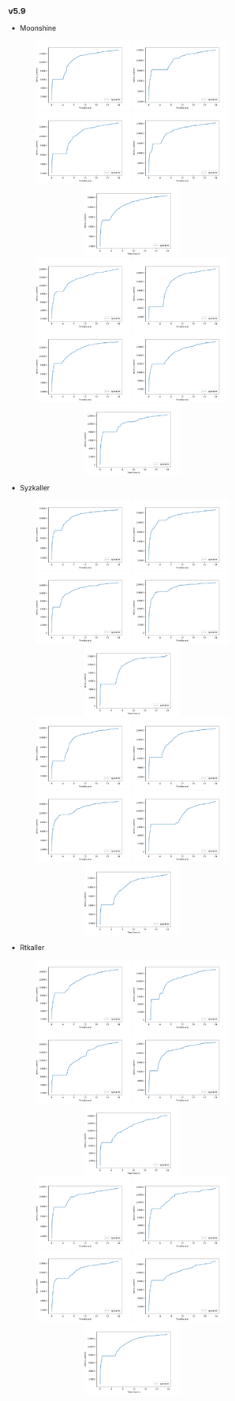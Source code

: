 

### v5.9
- Moonshine
<div align="center">
  <img src="https://github.com/Rtkaller/Rtkaller/blob/main/experiments/v5.9/v5.9-ms/v5.9-ms-1.png" height="145px" alt="图片说明" >
  <img src="https://github.com/Rtkaller/Rtkaller/blob/main/experiments/v5.9/v5.9-ms/v5.9-ms-2.png" height="145px" alt="图片说明" >
  <img src="https://github.com/Rtkaller/Rtkaller/blob/main/experiments/v5.9/v5.9-ms/v5.9-ms-3.png" height="145px" alt="图片说明" >
  <img src="https://github.com/Rtkaller/Rtkaller/blob/main/experiments/v5.9/v5.9-ms/v5.9-ms-4.png" height="145px" alt="图片说明" >
  <img src="https://github.com/Rtkaller/Rtkaller/blob/main/experiments/v5.9/v5.9-ms/v5.9-ms-5.png" height="145px" alt="图片说明" > 
</div>
<div align="center">
  <img src="https://github.com/Rtkaller/Rtkaller/blob/main/experiments/v5.9/v5.9-ms/v5.9-ms-6.png" height="145px" alt="图片说明" >
  <img src="https://github.com/Rtkaller/Rtkaller/blob/main/experiments/v5.9/v5.9-ms/v5.9-ms-7.png" height="145px" alt="图片说明" >
  <img src="https://github.com/Rtkaller/Rtkaller/blob/main/experiments/v5.9/v5.9-ms/v5.9-ms-8.png" height="145px" alt="图片说明" >
  <img src="https://github.com/Rtkaller/Rtkaller/blob/main/experiments/v5.9/v5.9-ms/v5.9-ms-9.png" height="145px" alt="图片说明" >
  <img src="https://github.com/Rtkaller/Rtkaller/blob/main/experiments/v5.9/v5.9-ms/v5.9-ms-10.png" height="145px" alt="图片说明" > 
</div>

- Syzkaller
<div align="center">
  <img src="https://github.com/Rtkaller/Rtkaller/blob/main/experiments/v5.9/v5.9-syz/v5.9-syz-1.png" height="145px" alt="图片说明" >
  <img src="https://github.com/Rtkaller/Rtkaller/blob/main/experiments/v5.9/v5.9-syz/v5.9-syz-2.png" height="145px" alt="图片说明" >
  <img src="https://github.com/Rtkaller/Rtkaller/blob/main/experiments/v5.9/v5.9-syz/v5.9-syz-3.png" height="145px" alt="图片说明" >
  <img src="https://github.com/Rtkaller/Rtkaller/blob/main/experiments/v5.9/v5.9-syz/v5.9-syz-4.png" height="145px" alt="图片说明" >
  <img src="https://github.com/Rtkaller/Rtkaller/blob/main/experiments/v5.9/v5.9-syz/v5.9-syz-5.png" height="145px" alt="图片说明" > 
</div>
<div align="center">
  <img src="https://github.com/Rtkaller/Rtkaller/blob/main/experiments/v5.9/v5.9-syz/v5.9-syz-6.png" height="145px" alt="图片说明" >
  <img src="https://github.com/Rtkaller/Rtkaller/blob/main/experiments/v5.9/v5.9-syz/v5.9-syz-7.png" height="145px" alt="图片说明" >
  <img src="https://github.com/Rtkaller/Rtkaller/blob/main/experiments/v5.9/v5.9-syz/v5.9-syz-8.png" height="145px" alt="图片说明" >
  <img src="https://github.com/Rtkaller/Rtkaller/blob/main/experiments/v5.9/v5.9-syz/v5.9-syz-9.png" height="145px" alt="图片说明" >
  <img src="https://github.com/Rtkaller/Rtkaller/blob/main/experiments/v5.9/v5.9-syz/v5.9-syz-10.png" height="145px" alt="图片说明" > 
</div>

- Rtkaller
<div align="center">
  <img src="https://github.com/Rtkaller/Rtkaller/blob/main/experiments/v5.9/v5.9-rt/v5.9-rt-1.png" height="145px" alt="图片说明" >
  <img src="https://github.com/Rtkaller/Rtkaller/blob/main/experiments/v5.9/v5.9-rt/v5.9-rt-2.png" height="145px" alt="图片说明" >
  <img src="https://github.com/Rtkaller/Rtkaller/blob/main/experiments/v5.9/v5.9-rt/v5.9-rt-3.png" height="145px" alt="图片说明" >
  <img src="https://github.com/Rtkaller/Rtkaller/blob/main/experiments/v5.9/v5.9-rt/v5.9-rt-4.png" height="145px" alt="图片说明" >
  <img src="https://github.com/Rtkaller/Rtkaller/blob/main/experiments/v5.9/v5.9-rt/v5.9-rt-5.png" height="145px" alt="图片说明" > 
</div>
<div align="center">
  <img src="https://github.com/Rtkaller/Rtkaller/blob/main/experiments/v5.9/v5.9-rt/v5.9-rt-6.png" height="145px" alt="图片说明" >
  <img src="https://github.com/Rtkaller/Rtkaller/blob/main/experiments/v5.9/v5.9-rt/v5.9-rt-7.png" height="145px" alt="图片说明" >
  <img src="https://github.com/Rtkaller/Rtkaller/blob/main/experiments/v5.9/v5.9-rt/v5.9-rt-8.png" height="145px" alt="图片说明" >
  <img src="https://github.com/Rtkaller/Rtkaller/blob/main/experiments/v5.9/v5.9-rt/v5.9-rt-9.png" height="145px" alt="图片说明" >
  <img src="https://github.com/Rtkaller/Rtkaller/blob/main/experiments/v5.9/v5.9-rt/v5.9-rt-10.png" height="145px" alt="图片说明" > 
</div>
